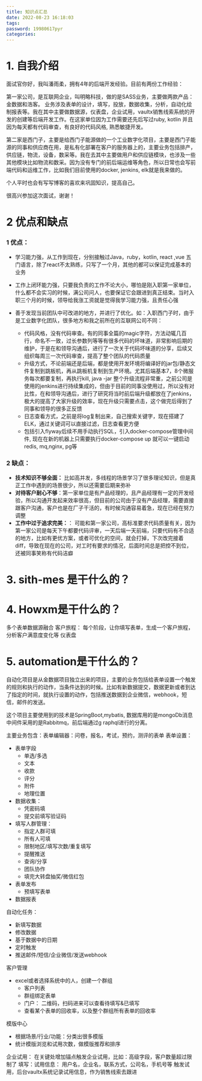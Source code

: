 ```yaml
---
title: 知识点汇总
date: 2022-08-23 16:18:03
tags:
password: 19980617pyr
categories: 
---
```


# 1. 自我介绍

面试官你好，我叫潘雨柔，拥有4年的后端开发经验。目前有两份工作经验：

第一家公司，是互联网企业，叫明略科技，做的是SASS业务，主要做两款产品：金数据和浩客。 业务涉及表单的设计，填写，投放，数据收集，分析，自动化绘制报表等。我在其中主要做数据源，仪表盘，企业试用，vaultx销售线索系统的开发的创建等后端开发工作。在这家单位因为工作需要还先后写过ruby, kotlin 并且因为每天都有代码审查，有良好的代码风格, 熟悉敏捷开发。

第二家是西门子，主要是给西门子能源做的一个工业数字化项目，主要是西门子能源的同事和供应商在用，是私有化部署在客户的服务器上的，主要业务包括排产，供应链，物流，设备，数采等。我在去其中主要做用户和供应链模块，也涉及一些其他模块比如物流和数采。因为没有专门的前后端运维等角色，所以日常也会写前端代码和运维工作，比如我们目前使用的docker, jenkins, elk就是我来做的。

个人平时也会有写写博客的喜欢来巩固知识，提高自己。

很高兴参加这次面试，谢谢！



# 2 优点和缺点

### 1 优点：

- 学习能力强，从工作到现在，分别接触过Java，ruby，kotlin, react ,vue 五门语言，除了react不太熟练，只写了一个月，其他的都可以保证完成基本的业务

- 工作上闭环能力强，只要我负责的工作不论大小，哪怕是刚入职第一家单位，什么都不会实习的时候，满公司问人，也要保证它会跟进到真正结束。当时入职三个月的时候，领导给我涨工资就是觉得我学习能力强，且责任心强
- 善于发现当前团队中可改进的地方，并进行了优化。如：入职西门子时，由于是工业数字化团队，很多地方和我之前所在的互联网公司不同：
  - 代码风格，没有代码审查。有的同事全篇的magic字符，方法动辄几百行，命名不一致，过⻓参数列等等有很多代码的坏味道，非常影响后期的维护，于是在和领导沟通后，进行了一次关于代码坏味道的分享，后续又组织每周三一次代码审查，提高了整个团队的代码质量
  - 升级方式，不论前端还是后端，都是使用开发环境将编译好的jar包/静态文件复制到跳板机，再从跳板机复制到生产环境。尤其后端基本7，8个微服务每次都要复制，再执行kill, java -jar 整个升级流程非常重，之前公司是使用的jenkins进行持续集成的，但由于目前的同事没使用过，所以没有对比性，在和领导沟通后，进行了研究将当时前后端升级都放在了jenkins，极大的提高了大家升级的效率，现在升级只需要点击，这个做完后得到了同事和领导的很多正反馈
  - 日志查看方式，之前是将log复制出来，自己搜索关键字，现在搭建了ELK，通过关键词可以直接过滤，日志查看更方便
  - 包括引入flyway后续不用手动执行SQL，引入docker-compose管理中间件, 现在在新的机器上只需要执行docker-compose up 就可以一键启动redis, mq,nginx, pg等

### 2 缺点：

- **技术知识不够全面：** 比如高并发，多线程的场景学习了很多理论知识，但是真正工作中遇到的场景很少，所以还需要后期来弥补
- **对待客户耐心不够**：第一家单位是有产品经理的，且产品经理有一定的开发经验，所以沟通开发起来效率很高，但目前的公司由于没有产品经理，需要直接跟客户沟通，客户也是在厂子干活的，有时候沟通容易着急，现在已经在努力调整
- **工作中过于追求完美：**： 可能和第一家公司，高标准要求代码质量有关，因为第一家公司是每天下午都要代码评审，一天后端一天前端，只要代码有不合适的地方，比如有更优方案，或者可优化的空间，就会打掉，下次改完接着diff，导致在现在的公司，对工时有要求的情况，后面时间总是把控不到位，还被同事笑称有代码洁癖

# 3. sith-mes 是干什么的？



# 4. Howxm是干什么的？



多个表单数据源融合
客户旅程：
每个阶段，让你填写表单，生成一个客户旅程，分析客户满意度变化等
仪表盘

# 5. automation是干什么的？

自动化项目是从金数据项目独立出来的项目，主要的业务包括给表单设置一个触发的规则和执行的动作，当条件达到的时候。比如有新数据提交，数据更新或者到达了指定的时间，就执行设置的动作，包括推送数据到企业微信，webhook，短信，邮件的发送。

这个项目主要使用到的技术是SpringBoot,mybatis, 数据库用的是mongoDb消息中间件采用的是Rabbitmq，前后端通过g raphql进行的分离。

主要业务包含：表单编辑器：问卷，报名，考试，预约，测评的表单
表单设置：
- 表单字段
  - 单选/多选
  - 文本
  - 收款
  - 评分
  - 附件
  - 地理位置
- 数据收集： 
  - 凭密码填
  - 提交前填写验证码
- 填写人群管理：
  - 指定人群可填
  - 所有人可填
  - 限制地区/填写次数/重复填写
  - 提醒推送
  - 查询/分享
  - 团队协作
  - 填完大转盘抽奖/微信红包
- 表单发布
  - 预填写表单
- 数据报表


自动化任务：
- 新填写数据
- 修改数据
- 基于数据中的日期
- 定时触发
- 推送邮件/短信/企业微信/发送webhook

客户管理
- excel或者选择系统中的人，创建一个群组
  - 客户列表
  - 群组绑定表单
  - 门户： 二维码，扫码进来可以查看待填写&已填写
  - 查看某个表单的回收率，以及整个群组所有表单的回收率

模版中心
- 根据场景/行业/功能：分类出很多模版
- 统计模版浏览和试用次数，做模版推荐和排序

企业试用：
在关键处增加锚点触发企业试用，比如：高级字段，客户数量超过限制了
填写：试用信息：
用户名，企业名，联系方式，公司名，手机号等
触发试用，后台vaultx系统记录试用信息，作为销售线索去跟进

